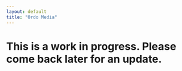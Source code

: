 ```yaml
---
layout: default
title: "Ordo Media"
---
```


# This is a work in progress. Please come back later for an update. 
